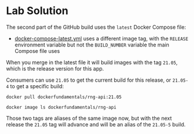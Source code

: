 # Lab Solution

The second part of the GitHub build uses the `latest` Docker Compose file:

- [docker-compose-latest.yml](/labs/compose-build/rng/docker-compose-latest.yml) uses a different image tag, with the `RELEASE` environment variable but not the `BUILD_NUMBER` variable the main Compose file uses

When you merge in the latest file it will build images with the tag `21.05`, which is the release version for this app.

Consumers can use `21.05` to get the current build for this release, or `21.05-4` to get a specific build:

```
docker pull dockerfundamentals/rng-api:21.05

docker image ls dockerfundamentals/rng-api
```

Those two tags are aliases of the same image now, but with the next release the `21.05` tag will advance and will be an alias of the `21.05-5` build.
